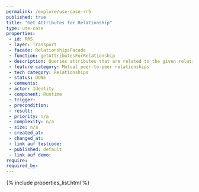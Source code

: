 ```yaml
---
permalink: /explore/use-case-rr5
published: true
title: "Get Attributes for Relationship"
type: use-case
properties:
 - id: RR5
 - layer: Transport
 - facade: RelationshipsFacade
 - function: getAttributesForRelationship
 - description: Queries attributes that are related to the given relationship.
 - feature category: Mutual peer-to-peer relationships
 - tech category: Relationships
 - status: DONE
 - comments: 
 - actor: Identity
 - component: Runtime
 - trigger: 
 - precondition: 
 - result: 
 - priority: n/a
 - complexity: n/a
 - size: n/a
 - created_at: 
 - changed_at: 
 - link auf testcode: 
 - published: default
 - link auf demo: 
require:
required_by:
---
```

{% include properties_list.html %}
